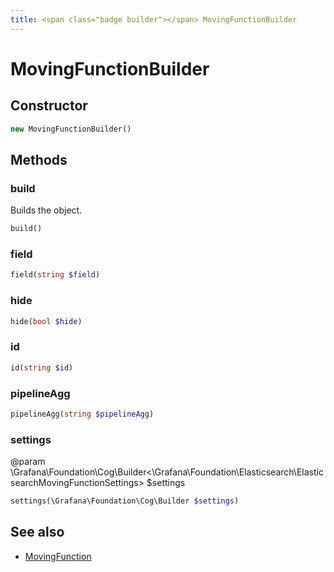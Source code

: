 ```yaml
---
title: <span class="badge builder"></span> MovingFunctionBuilder
---
```

# <span class="badge builder"></span> MovingFunctionBuilder

## Constructor

```php
new MovingFunctionBuilder()
```
## Methods

### <span class="badge object-method"></span> build

Builds the object.

```php
build()
```

### <span class="badge object-method"></span> field

```php
field(string $field)
```

### <span class="badge object-method"></span> hide

```php
hide(bool $hide)
```

### <span class="badge object-method"></span> id

```php
id(string $id)
```

### <span class="badge object-method"></span> pipelineAgg

```php
pipelineAgg(string $pipelineAgg)
```

### <span class="badge object-method"></span> settings

@param \Grafana\Foundation\Cog\Builder<\Grafana\Foundation\Elasticsearch\ElasticsearchMovingFunctionSettings> $settings

```php
settings(\Grafana\Foundation\Cog\Builder $settings)
```

## See also

 * <span class="badge object-type-class"></span> [MovingFunction](./object-MovingFunction.md)
